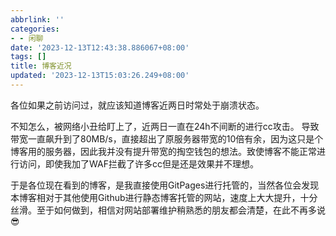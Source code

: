 ```yaml
---
abbrlink: ''
categories:
- - 闲聊
date: '2023-12-13T12:43:38.886067+08:00'
tags: []
title: 博客近况
updated: '2023-12-13T15:03:26.249+08:00'
---
```

各位如果之前访问过，就应该知道博客近两日时常处于崩溃状态。

不知怎么，被网络小丑给盯上了，近两日一直在24h不间断的进行cc攻击。
导致带宽一直飙升到了80MB/s，直接超出了原服务器带宽的10倍有余，因为这只是个博客用的服务器，因此我并没有提升带宽的掏空钱包的想法。致使博客不能正常进行访问，即使我加了WAF拦截了许多cc但是还是效果并不理想。

于是各位现在看到的博客，是我直接使用GitPages进行托管的，当然各位会发现本博客相对于其他使用Github进行静态博客托管的网站，速度上大大提升，十分丝滑。至于如何做到，相信对网站部署维护稍熟悉的朋友都会清楚，在此不再多说 😎
